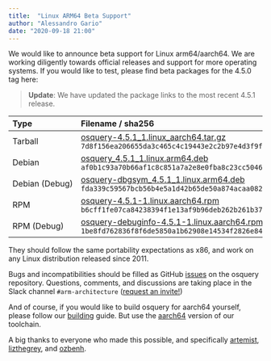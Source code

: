 ```yaml
---
title:  "Linux ARM64 Beta Support"
author: "Alessandro Gario"
date: "2020-09-18 21:00"
---
```


We would like to announce beta support for Linux arm64/aarch64. We are working diligently towards official releases and support for more operating systems. If you would like to test, please find beta packages for the 4.5.0 tag here:

> **Update**: We have updated the package links to the most recent 4.5.1 release.

| Type    |    Filename / sha256  |
|:------|:-------|
| Tarball        | [osquery-4.5.1\_1.linux\_aarch64.tar.gz](https://pkg.osquery.io/linux/osquery-4.5.1_1.linux_aarch64.tar.gz) `7d8f156ea206655da3c465c4c19443e2c2b97e4d3f9f7ab41d16ec891886c58a` |
| Debian         | [osquery\_4.5.1\_1.linux.arm64.deb](https://pkg.osquery.io/deb/osquery_4.5.1_1.linux.arm64.deb) `af0b1c93a70b66af1c8c851a7a2e8e0fba8c23cc5046c53afe9c33fc2ca65e48` |
| Debian&nbsp;(Debug) | [osquery-dbgsym_4.5.1\_1.linux.arm64.deb](https://pkg.osquery.io/deb/osquery-dbgsym_4.5.1_1.linux.arm64.deb) `fda339c59567bcb56b4e5a1d42b65de50a874acaa08279299fd1c33ae38f121a` |
| RPM            | [osquery-4.5.1-1.linux.aarch64.rpm](https://pkg.osquery.io/rpm/osquery-4.5.1-1.linux.aarch64.rpm) `b6cff1fe07ca84238394f1e13af9b96deb262b261b378ad00cf77cbe064734a2` |
| RPM&nbsp;(Debug)    | [osquery-debuginfo-4.5.1-1.linux.aarch64.rpm](https://pkg.osquery.io/rpm/osquery-debuginfo-4.5.1-1.linux.aarch64.rpm) `1be8fd762836f8f6de5850a1b62908e14534f2826e84eef590958e677b8762ae` |



They should follow the same portability expectations as x86, and work on any Linux distribution released since 2011.

Bugs and incompatibilities should be filled as GitHub [issues](https://github.com/osquery/osquery/issues) on the osquery repository. Questions, comments, and discussions are taking place in the Slack channel `#arm-architecture` ([request an invite!](https://join.slack.com/t/osquery/shared_invite/zt-h29zm0gk-s2DBtGUTW4CFel0f0IjTEw))

And of course, if you would like to build osquery for aarch64 yourself, please follow our [building](https://osquery.readthedocs.io/en/latest/development/building/) guide. But use the [aarch64](https://github.com/osquery/osquery-toolchain/releases/download/1.1.0/osquery-toolchain-1.1.0-aarch64.tar.xz) version of our toolchain.

A big thanks to everyone who made this possible, and specifically [artemist](https://github.com/artemist), [lizthegrey](https://github.com/lizthegrey), and [ozbenh](https://github.com/ozbenh).
